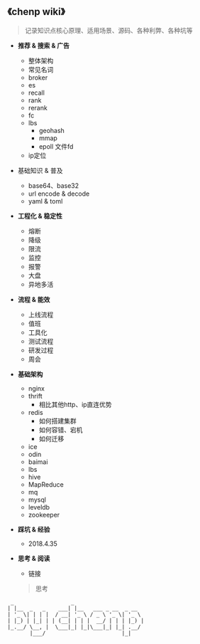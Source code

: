 ## **《chenp wiki》**
> 记录知识点核心原理、适用场景、源码、各种利弊、各种坑等

- **推荐 & 搜索 & 广告**
  - 整体架构
  - 常见名词
  - broker
  - es
  - recall
  - rank
  - rerank
  - fc
  - lbs
    - geohash
    - mmap
    - epoll 文件fd
  - ip定位
  
- 基础知识 & 普及
  - base64、base32
  - url encode & decode
  - yaml & toml 
  
- **工程化 & 稳定性**
  - 熔断
  - 降级
  - 限流
  - 监控
  - 报警
  - 大盘
  - 异地多活
- **流程 & 能效**
  - 上线流程
  - 值班
  - 工具化
  - 测试流程
  - 研发过程
  - 周会

- **基础架构**
  - nginx
  - thrift
    - 相比其他http、ip直连优势
  - redis
    - 如何搭建集群
    - 如何容错、宕机
    - 如何迁移
  - ice
  - odin
  - baimai
  - lbs
  - hive
  - MapReduce
  - mq 
  - mysql
  - leveldb
  - zookeeper
  
- **踩坑 & 经验**
  - 2018.4.35

- **思考 & 阅读**
  - 链接
  > 思考

```
 _                  _                      
| |__  _   _    ___| |__   ___ _ __  _ __  
| '_ \| | | |  / __| '_ \ / _ \ '_ \| '_ \ 
| |_) | |_| | | (__| | | |  __/ | | | |_) |
|_.__/ \__, |  \___|_| |_|\___|_| |_| .__/ 
       |___/                        |_|    
```
